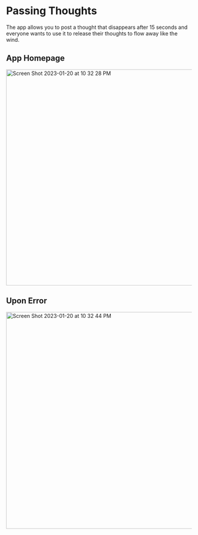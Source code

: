 # Passing Thoughts
The app allows you to post a thought that disappears after 15 seconds 
and everyone wants to use it to release their thoughts to flow away like the wind.

## App Homepage
<img width="586" alt="Screen Shot 2023-01-20 at 10 32 28 PM" src="https://user-images.githubusercontent.com/54520871/213841754-9b5d99ed-daba-4662-b453-ea834ea986b7.png">

## Upon Error
<img width="588" alt="Screen Shot 2023-01-20 at 10 32 44 PM" src="https://user-images.githubusercontent.com/54520871/213841755-729d8a7c-4cfc-4ec1-a081-475d5026a85b.png">
